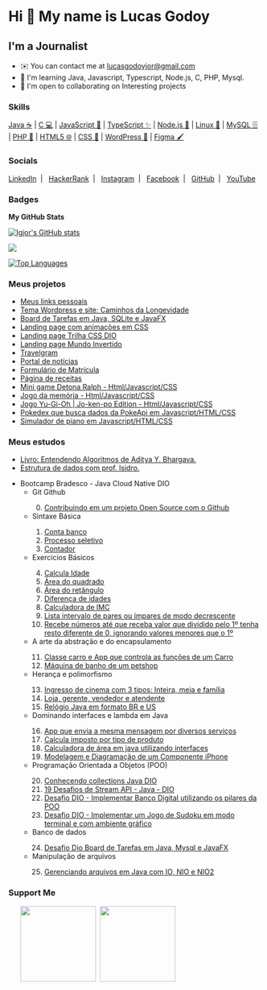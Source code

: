 Hi 👋 My name is Lucas Godoy
============================

I'm a Journalist
----------

* ✉️  You can contact me at [lucasgodoyjor@gmail.com](mailto:lucasgodoyjor@gmail.com)
* 🧠  I'm learning Java, Javascript, Typescript, Node.js, C, PHP, Mysql.
* 🤝  I'm open to collaborating on Interesting projects

### Skills

[Java ☕](https://www.oracle.com/java/) \|  [C 💻](https://docs.microsoft.com/en-us/cpp/?view=msvc-170) \| [JavaScript 🚀](https://developer.mozilla.org/pt-BR/docs/Web/JavaScript) \| [TypeScript ✨](https://www.typescriptlang.org/) \| [Node.js 🌿](https://nodejs.org/pt) \| [Linux 🐧](https://www.linuxfoundation.org/) \| [MySQL 🗄️](https://www.mysql.com/) \| [PHP 🐘](https://www.php.net/docs.php) \| [HTML5 🌐](https://developer.mozilla.org/en-US/docs/Glossary/HTML5) \| [CSS 🎨](https://developer.mozilla.org/pt-BR/docs/Web/CSS) \| [WordPress 🚀](https://br.wordpress.org/) \| [Figma 🖌️](https://www.figma.com/pt-br/)

### Socials

<p align="left">
  <a href="https://www.linkedin.com/in/lucasgch/" target="_blank" rel="noreferrer">LinkedIn</a>&nbsp; | &nbsp;
  <a href="https://www.hackerrank.com/profile/lucasgodoyjor" target="_blank" rel="noreferrer" alt="HackerRank">HackerRank</a>&nbsp; | &nbsp;
  <a href="http://www.instagram.com/desviante" target="_blank" rel="noreferrer">Instagram</a>&nbsp; | &nbsp;
  <a href="https://www.facebook.com/lucasGodoyCh/" target="_blank" rel="noreferrer">Facebook</a>&nbsp; | &nbsp;
  <a href="https://www.github.com/lgjor" target="_blank" rel="noreferrer">GitHub</a>&nbsp; | &nbsp;
  <a href="https://www.youtube.com/@Lucas-rr2il" target="_blank" rel="noreferrer">YouTube</a>
</p>

### Badges

<b>My GitHub Stats</b>

<a href="http://www.github.com/lgjor"><img src="https://github-readme-stats.vercel.app/api?username=lgjor&show_icons=true&hide=&count_private=true&title_color=0891b2&text_color=ffffff&icon_color=0891b2&bg_color=1c1917&hide_border=true&show_icons=true" alt="lgjor's GitHub stats" /></a>

<a href="http://www.github.com/lgjor"><img src="https://github-readme-streak-stats.herokuapp.com/?user=lgjor&stroke=ffffff&background=1c1917&ring=0891b2&fire=0891b2&currStreakNum=ffffff&currStreakLabel=0891b2&sideNums=ffffff&sideLabels=ffffff&dates=ffffff&hide_border=true" /></a>

<a href="https://github.com/lgjor" align="left"><img src="https://github-readme-stats.vercel.app/api/top-langs/?username=lgjor&langs_count=10&title_color=0891b2&text_color=ffffff&icon_color=0891b2&bg_color=1c1917&hide_border=true&locale=en&custom_title=Top%20%Languages" alt="Top Languages" /></a>

### Meus projetos

<ul>
<li><a href="https://lgjor.github.io/devlinks/" target="_blank">Meus links pessoais</a></li>
<li><a href="https://caminhosdalongevidade.com.br/" target="_blank">Tema Wordpress e site: Caminhos da Longevidade</a></li>
<li><a href="https://github.com/lgjor/desafio-board-dio" target="_blank">Board de Tarefas em Java, SQLite e JavaFX</a></li>
<li><a href="https://lgjor.github.io/patinsanimation" target="_blank">Landing page com animações em CSS</a></li>
<li><a href="https://github.com/lgjor/landingpage-trilhacss-dio" target="_blank">Landing page Trilha CSS DIO</a></li>
<li><a href="https://github.com/lgjor/LandingPageMundoInvertido" target="_blank">Landing page Mundo Invertido</a></li>
<li><a href="https://lgjor.github.io/travelgram" target="_blank">Travelgram</a></li>
<li><a href="https://lgjor.github.io/portaldenoticias/" target="_blank">Portal de notícias</a></li>
<li><a href="https://lgjor.github.io/formulariodematricula/" target="_blank">Formulário de Matrícula</a></li>
<li><a href="https://lgjor.github.io/recipepage/" target="_blank">Página de receitas</a></li>
<li><a href="https://github.com/lgjor/detona-ralph">Mini game Detona Ralph - Html/Javascript/CSS</a></li>
<li><a href="https://github.com/lgjor/memory-game">Jogo da memória - Html/Javascript/CSS</a></li>
<li><a href="https://github.com/lgjor/js-yugioh-assets">Jogo Yu-Gi-Oh | Jo-ken-po Edition - Html/Javascript/CSS</a></li>
<li><a href="https://github.com/lgjor/Pokedex">Pokedex que busca dados da PokeApi em Javascript/HTML/CSS</a></li>
<li><a href="https://github.com/lgjor/piano">Simulador de piano em Javascript/HTML/CSS</a></li>
  
</ul>

### Meus estudos

<ul>
   <li><a href="https://github.com/lgjor/EntendendoAlgoritmos" target="_blank">Livro: Entendendo Algoritmos de Aditya Y. Bhargava.</a></li>
   <li><a href="https://github.com/lgjor/Estrutura-de-dados" target="_blank">Estrutura de dados com prof. Isidro.</a></li>
</ul>

<ul>
   <li>Bootcamp Bradesco - Java Cloud Native DIO
      <ul>
         <li>Git Github</li>
         <ol type="1"><li value="0"><a href="https://github.com/lgjor/dio-lab-open-source" target="_blank">Contribuindo em um projeto Open Source com o Github</a></li></ol>
      </ul>
      <ul>
         <li>Sintaxe Básica</li>  
            <ol type="1">
               <li><a href="https://github.com/lgjor/ContaBanco" target="_blank">Conta banco</a></li>
               <li><a href="https://github.com/lgjor/ProcessoSeletivo" target="_blank">Processo seletivo</a></li>
               <li><a href="https://github.com/lgjor/Contador" target="_blank">Contador</a></li>
            </ol>
         </li>
         <li>Exercícios Básicos</li>  
            <ol type="1">
               <li value="4"><a href="https://github.com/lgjor/ExerciciosDeJavaBasico" target="_blank">Calcula Idade</a></li>
               <li><a href="https://github.com/lgjor/ExerciciosDeJavaBasico" target="_blank">Área do quadrado</a></li>
               <li><a href="https://github.com/lgjor/ExerciciosDeJavaBasico" target="_blank">Área do retângulo</a></li>
               <li><a href="https://github.com/lgjor/ExerciciosDeJavaBasico" target="_blank">Diferença de idades</a></li>
               <li><a href="https://github.com/lgjor/ExerciciosDeJavaBasico" target="_blank">Calculadora de IMC</a></li>
               <li><a href="https://github.com/lgjor/ExerciciosDeJavaBasico" target="_blank">Lista intervalo de pares ou ímpares de modo decrescente</a></li>
               <li><a href="https://github.com/lgjor/ExerciciosDeJavaBasico" target="_blank">Recebe números até que receba valor que dividido pelo 1º tenha resto diferente de 0, ignorando valores menores que o 1º</a></li>
            </ol>
         </li>
         <li>A arte da abstração e do encapsulamento</li>
            <ol type="1">
               <li value="11"><a href="https://github.com/lgjor/ExerciciosJavaAbsClassesEncapsulamento" target="_blank">Classe carro e App que controla as funções de um Carro</a></li>
               <li><a href="https://github.com/lgjor/PetShop" target="_blank">Máquina de banho de um petshop</a></li>
            </ol>
         </li>
         <li>Herança e polimorfismo</li>
            <ol type="1">
               <li value="13"><a href="https://github.com/lgjor/JavaClock" target="_blank">Ingresso de cinema com 3 tipos: Inteira, meia e família</a></li>
               <li><a href="https://github.com/lgjor/employees" target="_blank">Loja, gerente, vendedor e atendente</a></li>
               <li><a href="https://github.com/lgjor/movietickets" target="_blank">Relógio Java em formato BR e US</a></li>     
           </ol>
         </li>
         <li>Dominando interfaces e lambda em Java</li>
            <ol type="1">
               <li value="16"><a href="https://github.com/lgjor/messageService" target="_blank">App que envia a mesma mensagem por diversos serviços</a></li>
               <li><a href="https://github.com/lgjor/tributos" target="_blank">Calcula imposto por tipo de produto</a></li>
               <li><a href="https://github.com/lgjor/AreaCalculator" target="_blank">Calculadora de área em java utilizando interfaces</a></li>
               <li><a href="https://github.com/lgjor/IPhone" target="_blank">Modelagem e Diagramação de um Componente iPhone</a></li>
            </ol>
         <li>Programação Orientada a Objetos (POO)</li>
            <ol type="1">
               <li value="20"><a href="https://github.com/lgjor/collections-java-api-2023" target="_blank">Conhecendo collections Java DIO</a></li>
               <li><a href="https://github.com/lgjor/Stream_API" target="_blank">19 Desafios de Stream API - Java - DIO</a></li>
               <li><a href="https://github.com/lgjor/desafio-dio-banco" target="_blank">Desafio DIO - Implementar Banco Digital utilizando os pilares da POO</a></li>
               <li><a href="https://github.com/lgjor/sudoku-desafio-java-dio" target="_blank">Desafio DIO - Implementar um Jogo de Sudoku em modo terminal e com ambiente gráfico</a></li>
            </ol>
         <li>Banco de dados</li>
         <ol type="1">
               <li value="24"><a href="https://github.com/lgjor/desafio-board-dio" target="_blank">Desafio Dio Board de Tarefas em Java, Mysql e JavaFX</a></li>
            </ol>
        <li>Manipulação de arquivos</li>
        <ol type="1">
               <li value="25"><a href="https://github.com/lgjor/manager-file-Java-IO" target="_blank">Gerenciando arquivos em Java com IO, NIO e NIO2</a></li>
        </ol>
      </ul>
   </li>
</ul>

### Support Me

<ul style="list-style-type: none; margin: 0;">

<li style="display: inline-block; margin-right: 0.25rem;"><a href="https://www.buymeacoffee.com/desviante"><img src="https://cdn.buymeacoffee.com/buttons/v2/default-yellow.png" width="150"/></a></li>

<li style="display: inline-block; margin-right: 0.25rem;"><a href="https://www.ko-fi.com/desviante"><img src="https://storage.ko-fi.com/cdn/kofi2.png?v=3" width="150"/></a></li>

</ul>
